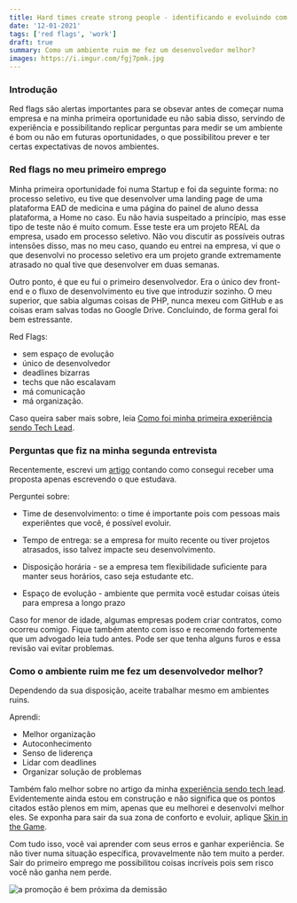 ```yaml
---
title: Hard times create strong people - identificando e evoluindo com red flags
date: '12-01-2021'
tags: ['red flags', 'work']
draft: true
summary: Como um ambiente ruim me fez um desenvolvedor melhor?
images: https://i.imgur.com/fgj7pmk.jpg
---
```


### Introdução

Red flags são alertas importantes para se obsevar antes de começar numa empresa e na minha primeira oportunidade eu não sabia disso, servindo de experiência e possibilitando replicar perguntas para medir se um ambiente é bom ou não em futuras oportunidades, o que possibilitou prever e ter certas expectativas de novos ambientes.

### Red flags no meu primeiro emprego

Minha primeira oportunidade foi numa Startup e foi da seguinte forma: no processo seletivo, eu tive que desenvolver uma landing page de uma plataforma EAD de medicina e uma página do painel de aluno dessa plataforma, a Home no caso. Eu não havia suspeitado a princípio, mas esse tipo de teste não é muito comum. Esse teste era um projeto REAL da empresa, usado em processo seletivo. Não vou discutir as possíveis outras intensões disso, mas no meu caso, quando eu entrei na empresa, vi que o que desenvolvi no processo seletivo era um projeto grande extremamente atrasado no qual tive que desenvolver em duas semanas.

Outro ponto, é que eu fui o primeiro desenvolvedor. Era o único dev front-end e o fluxo de desenvolvimento eu tive que introduzir sozinho. O meu superior, que sabia algumas coisas de PHP, nunca mexeu com GitHub e as coisas eram salvas todas no Google Drive. Concluindo, de forma geral foi bem estressante.

Red Flags:

- sem espaço de evolução
- único de desenvolvedor
- deadlines bizarras
- techs que não escalavam
- má comunicação
- má organização.

Caso queira saber mais sobre, leia [Como foi minha primeira experiência sendo Tech Lead](/blog/experiencia-como-tech-lead).

### Perguntas que fiz na minha segunda entrevista

Recentemente, escrevi um [artigo](/blog/job-with-1-article) contando como consegui receber uma proposta apenas escrevendo o que estudava.

Perguntei sobre:

- Time de desenvolvimento: o time é importante pois com pessoas mais experiêntes que você, é possível evoluir.

- Tempo de entrega: se a empresa for muito recente ou tiver projetos atrasados, isso talvez impacte seu desenvolvimento.

- Disposição horária - se a empresa tem flexibilidade suficiente para manter seus horários, caso seja estudante etc.

- Espaço de evolução - ambiente que permita você estudar coisas úteis para empresa a longo prazo

Caso for menor de idade, algumas empresas podem criar contratos, como ocorreu comigo. Fique também atento com isso e recomendo fortemente que um advogado leia tudo antes. Pode ser que tenha alguns furos e essa revisão vai evitar problemas.

### Como o ambiente ruim me fez um desenvolvedor melhor?

Dependendo da sua disposição, aceite trabalhar mesmo em ambientes ruins.

Aprendi:

- Melhor organização
- Autoconhecimento
- Senso de liderença
- Lidar com deadlines
- Organizar solução de problemas

Também falo melhor sobre no artigo da minha [experiência sendo tech lead](/blog/experiencia-como-tech-lead). Evidentemente ainda estou em construção e não significa que os pontos citados estão plenos em mim, apenas que eu melhorei e desenvolvi melhor eles. Se exponha para sair da sua zona de conforto e evoluir, aplique [Skin in the Game](https://sibelius.substack.com/p/skin-in-the-game-for-developers).

Com tudo isso, você vai aprender com seus erros e ganhar experiência. Se não tiver numa situação específica, provavelmente não tem muito a perder. Sair do primeiro emprego me possibilitou coisas incríveis pois sem risco você não ganha nem perde.

![a promoção é bem próxima da demissão](https://i.imgur.com/3fpbilt.png)
